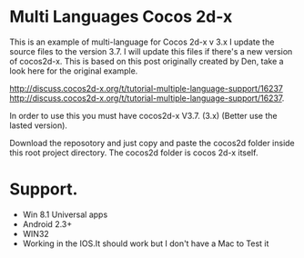 # Multi Languages Cocos 2d-x
This is an example of multi-language for Cocos 2d-x v 3.x
I update the source files to the version 3.7. I will update this files if there's a new version of cocos2d-x. This is based on this post originally created by Den, take a look here for the original example.
 
http://discuss.cocos2d-x.org/t/tutorial-multiple-language-support/16237
http://discuss.cocos2d-x.org/t/tutorial-multiple-language-support/16237.

In order to use this you must have cocos2d-x V3.7. (3.x) (Better use the lasted version).

Download the reposotory and just copy and paste the cocos2d folder inside this root project directory.
The cocos2d folder is cocos 2d-x itself.
 
# Support.
 
* Win 8.1 Universal apps
* Android 2.3+
* WIN32
* Working in the IOS.It should work but I don't have a Mac to Test it

